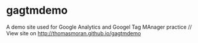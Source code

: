 # gagtmdemo
A demo site used for Google Analytics and Googel Tag MAnager practice //
View site on http://thomasmoran.github.io/gagtmdemo
